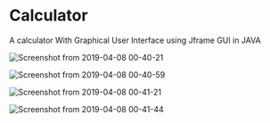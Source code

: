 # Calculator
A calculator With Graphical User Interface using Jframe GUI in JAVA


![Screenshot from 2019-04-08 00-40-21](https://user-images.githubusercontent.com/40170955/55688185-a71adc80-5997-11e9-930e-75b029e33848.png)


![Screenshot from 2019-04-08 00-40-59](https://user-images.githubusercontent.com/40170955/55688189-ac782700-5997-11e9-8d94-6d25860e07f0.png)


![Screenshot from 2019-04-08 00-41-21](https://user-images.githubusercontent.com/40170955/55688193-af731780-5997-11e9-82e3-0657eff9b2c7.png)


![Screenshot from 2019-04-08 00-41-44](https://user-images.githubusercontent.com/40170955/55688194-b3069e80-5997-11e9-8e63-a24b41ffe258.png)

